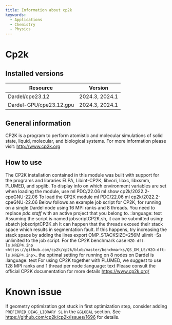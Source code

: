 ```yaml
---
title: Information about cp2k
keywords:
  - Applications
  - Chemistry
  - Physics
---
```

# Cp2k

## Installed versions

| Resource | Version |
|---|---|
| Dardel/cpe23.12 | 2024.3, 2024.1 |
| Dardel-GPU/cpe23.12.gpu | 2024.3, 2024.1 |

## General information

CP2K is a program to perform atomistic and molecular simulations of solid state, liquid, molecular, and biological systems. For more information please visit: http://www.cp2k.org


## How to use

The CP2K installation contained in this module was built with support for the programs and libraries ELPA, Libint-CP2K, libvori, libxc, libxsmm, PLUMED, and spglib.
To display info on which environment variables are set when loading the module, use
ml PDC/22.06
ml show cp2k/2022.2-cpeGNU-22.06
To load the CP2K module
ml PDC/22.06
ml cp2k/2022.2-cpeGNU-22.06
Below follows an example job script for CP2K, for running on a single Dardel node using 16 MPI ranks and 8 threads.
You need to replace *pdc.staff* with an active project that you belong to.
:language: text
Assuming the script is named jobscriptCP2K.sh, it can be submitted using:
sbatch jobscriptCP2K.sh
It can happen that the threads exceed their stack space which results in segmentation fault. If this happens,
try increasing the stack space by adding the lines
export OMP_STACKSIZE=256M
ulimit -Ss unlimited
to the job script.
For the CP2K benchmark case
`H2O-dft-ls.NREP4.inp <https://github.com/cp2k/cp2k/blob/master/benchmarks/QS_DM_LS/H2O-dft-ls.NREP4.inp>`_
the optimal setting for running on 8 nodes on Dardel is
:language: text
For using CP2K together with PLUMED, we suggest to use 128 MPI ranks and 1 thread per node
:language: text
Please consult the official CP2K documentation for more details
https://www.cp2k.org/

# Known issue
If geometry optimization got stuck in first optimization step, consider adding
``PREFERRED_DIAG_LIBRARY SL``
in the ``&GLOBAL`` section.
See https://github.com/cp2k/cp2k/issues/1696 for details.

